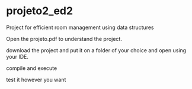 # projeto2_ed2
Project for efficient room management using data structures

Open the projeto.pdf to understand the project.

download the project and put it on a folder of your choice and open using your IDE.

compile and execute

test it however you want
